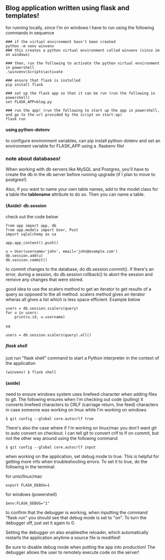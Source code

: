 ## Blog application written using flask and templates!

for running locally, since I'm on windows I have to run using the following commands in sequence

    ### if the virtual environment hasn't been created
    python -m venv winvenv
    ### this creates a python virtual environment called winvenv (since im on windows)
    
    ### then, run the following to activate the python virtual environment in powershell
    .\winvenv\Scripts\activate

    ### ensure that flask is installed
    pip install flask

    ### set up the flask app so that it can be run (run the following in powershell)
    set FLASK_APP=blog.py

    ### run the app! (run the following to start up the app in powershell, and go to the url provided by the script on start-up)
    flask run

#### using python-dotenv

to configure environment variables, can pip install python-dotenv and set an environment variable for FLASK_APP using a .flaskenv file!

### note about databases!

When working with db servers like MySQL and Postgres, you'll have to create the db in the db server before running upgrade (if I plan to move to postgres!).

Also, if you want to name your own table names, add to the model class for a table the __tablename__ attribute to do so. Then you can name a table.

#### (Aside): db.session

check out the code below

    from app import app, db
    from app.models import User, Post
    import sqlalchemy as sa

    app.app_context().push()

    u = User(username='john', email='john@example.com')
    db.session.add(u)
    db.session.commit()

to commit changes to the database, do db.session.commit().
if there's an error, during a session, do db.session.rollback() to abort the session and remove any changes that were stored.

good idea to use the scalers method to get an iterator to get results of a query as opposed to the all method. scalers method gives an iterator wheras all gives a list which is less space efficient. Example below

    users = db.session.scalers(query)
    for u in users:
        print(u.id, u.username)

vs

    users = db.session.scalers(query).all()

##### flask shell

just run "flask shell" command to start a Python interpreter in the context of the application

    (winvenv) $ flask shell

#### (aside)

need to ensure windows system uses linefeed character when adding files to git. The following ensures when I'm checking out code (pulling) it converts linefeed characters to CRLF (carriage return, line feed) characters in case someone was working on linux while I'm working on windows

    $ git config --global core.autocrlf true

There's also the case where if I'm working on linux/mac you don't want git to auto convert on checkout. I can tell git to convert crlf to lf on commit, but not the other way around using the following command

    $ git config --global core.autocrlf input


when working on the application, set debug mode to true. This is helpful for getting more info when troubleshooting errors. To set it to true, do the following in the terminal:

for unix/linux/mac

    export FLASK_DEBUG=1

for windows (powershell)

    $env:FLASK_DEBUG="1"

to confirm that the debugger is working, when inputting the command "flask run" you should see that debug mode is set to "on". To turn the debugger off, just set it again to 0.

Setting the debugger on also enablesthe reloader, which automatically restarts the application anytime a source file is modified!

Be sure to disable debug mode when putting the app into production! The debugger allows the user to remotely execute code on the server!



